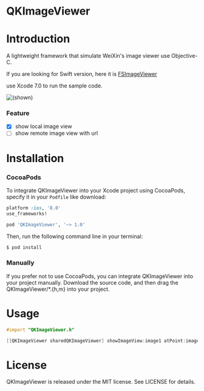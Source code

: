 # QKImageViewer

# Introduction
A lightweight framework that simulate WeiXin's image viewer use Objective-C.

If you are looking for Swift version, here it is [FSImageViewer](https://github.com/ldjhust/FSImageViewer)

use Xcode 7.0 to run the sample code.

![(shown)](https://github.com/ldjhust/QKImageViewer/blob/master/show.gif)

### Feature
- [x] show local image view
- [ ] show remote image view with url

# Installation
### CocoaPods
To integrate QKImageViewer into your Xcode project using CocoaPods, specify it in your `Podfile` like download:

```ruby
platform :ios, '8.0'
use_frameworks!

pod 'QKImageViewer', '~> 1.0'
```

Then, run the following command line in your terminal:

```bash
$ pod install
```

### Manually
If you prefer not to use CocoaPods, you can integrate QKImageViewer into your project manually. Download the source code, and then drag the QKImageViewer/*.{h,m} into your project.

# Usage
```objective-c
#import "QKImageViewer.h"

[[QKImageViewer sharedQKImageViewer] showImageView:image1 atPoint:image1.center];
```

# License

QKImageViewer is released under the MIT license. See LICENSE for details.

